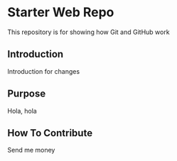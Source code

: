 # Starter Web Repo

This repository is for showing how Git and GitHub work

## Introduction

Introduction for changes

## Purpose

Hola, hola

## How To Contribute

Send me money